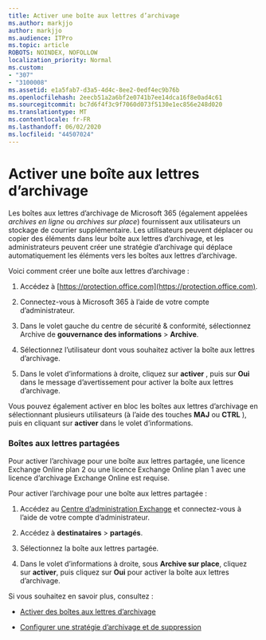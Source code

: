 ```yaml
---
title: Activer une boîte aux lettres d’archivage
ms.author: markjjo
author: markjjo
ms.audience: ITPro
ms.topic: article
ROBOTS: NOINDEX, NOFOLLOW
localization_priority: Normal
ms.custom:
- "307"
- "3100008"
ms.assetid: e1a5fab7-d3a5-4d4c-8ee2-0edf4ec9b76b
ms.openlocfilehash: 2eecb51a2a6bf2e0741b7ee14dca16f8e0ad4c61
ms.sourcegitcommit: bc7d6f4f3c9f7060d073f5130e1ec856e248d020
ms.translationtype: MT
ms.contentlocale: fr-FR
ms.lasthandoff: 06/02/2020
ms.locfileid: "44507024"
---
```

# <a name="enable-an-archive-mailbox"></a>Activer une boîte aux lettres d’archivage

Les boîtes aux lettres d’archivage de Microsoft 365 (également appelées *archives en ligne* ou *archives sur place*) fournissent aux utilisateurs un stockage de courrier supplémentaire. Les utilisateurs peuvent déplacer ou copier des éléments dans leur boîte aux lettres d’archivage, et les administrateurs peuvent créer une stratégie d’archivage qui déplace automatiquement les éléments vers les boîtes aux lettres d’archivage.
  
Voici comment créer une boîte aux lettres d’archivage :
  
1. Accédez à [https://protection.office.com](https://protection.office.com).

2. Connectez-vous à Microsoft 365 à l’aide de votre compte d’administrateur.

3. Dans le volet gauche du centre de sécurité &amp; conformité, sélectionnez Archive de **gouvernance des informations** \> **Archive**.

4. Sélectionnez l’utilisateur dont vous souhaitez activer la boîte aux lettres d’archivage.

5. Dans le volet d’informations à droite, cliquez sur **activer** , puis sur **Oui** dans le message d’avertissement pour activer la boîte aux lettres d’archivage.

Vous pouvez également activer en bloc les boîtes aux lettres d’archivage en sélectionnant plusieurs utilisateurs (à l’aide des touches **MAJ** ou **CTRL** ), puis en cliquant sur **activer** dans le volet d’informations.
  
### <a name="shared-mailboxes"></a>Boîtes aux lettres partagées

Pour activer l’archivage pour une boîte aux lettres partagée, une licence Exchange Online plan 2 ou une licence Exchange Online plan 1 avec une licence d’archivage Exchange Online est requise.  

Pour activer l’archivage pour une boîte aux lettres partagée :

1. Accédez au [Centre d’administration Exchange](https://outlook.office365.com/ecp) et connectez-vous à l’aide de votre compte d’administrateur.

2. Accédez à **destinataires**  >  **partagés**.

3. Sélectionnez la boîte aux lettres partagée.

4. Dans le volet d’informations à droite, sous **Archive sur place**, cliquez sur **activer**, puis cliquez sur **Oui** pour activer la boîte aux lettres d’archivage.

Si vous souhaitez en savoir plus, consultez :
  
- [Activer des boîtes aux lettres d’archivage](https://docs.microsoft.com/microsoft-365/compliance/enable-archive-mailboxes)

- [Configurer une stratégie d’archivage et de suppression](https://docs.microsoft.com//office365/securitycompliance/set-up-an-archive-and-deletion-policy-for-mailboxes)
